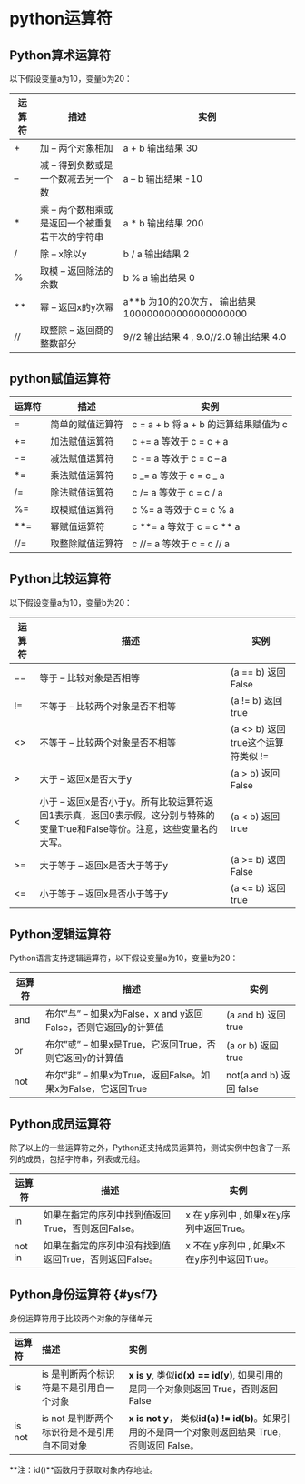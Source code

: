 # python运算符

## Python算术运算符

以下假设变量a为10，变量b为20：

| 运算符 | 描述 | 实例 |
| --- | --- | --- |
| + | 加 – 两个对象相加 | a + b 输出结果 30 |
| – | 减 – 得到负数或是一个数减去另一个数 | a – b 输出结果 -10 |
| \* | 乘 – 两个数相乘或是返回一个被重复若干次的字符串 | a \* b 输出结果 200 |
| / | 除 – x除以y | b / a 输出结果 2 |
| % | 取模 – 返回除法的余数 | b % a 输出结果 0 |
| \*\* | 幂 – 返回x的y次幂 | a\*\*b 为10的20次方， 输出结果 100000000000000000000 |
| // | 取整除 – 返回商的整数部分 | 9//2 输出结果 4 , 9.0//2.0 输出结果 4.0 |

## python赋值运算符

| 运算符 | 描述 | 实例 |
| --- | --- | --- |
| = | 简单的赋值运算符 | c = a + b 将 a + b 的运算结果赋值为 c |
| += | 加法赋值运算符 | c += a 等效于 c = c + a |
| -= | 减法赋值运算符 | c -= a 等效于 c = c – a |
| \*= | 乘法赋值运算符 | c _= a 等效于 c = c _ a |
| /= | 除法赋值运算符 | c /= a 等效于 c = c / a |
| %= | 取模赋值运算符 | c %= a 等效于 c = c % a |
| \*\*= | 幂赋值运算符 | c **= a 等效于 c = c ** a |
| //= | 取整除赋值运算符 | c //= a 等效于 c = c // a |

## Python比较运算符

以下假设变量a为10，变量b为20：

| 运算符 | 描述 | 实例 |
| --- | --- | --- |
| == | 等于 – 比较对象是否相等 | \(a == b\) 返回 False |
| != | 不等于 – 比较两个对象是否不相等 | \(a != b\) 返回 true |
| &lt;&gt; | 不等于 – 比较两个对象是否不相等 | \(a &lt;&gt; b\) 返回 true这个运算符类似 != |
| &gt; | 大于 – 返回x是否大于y | \(a &gt; b\) 返回 False |
| &lt; | 小于 – 返回x是否小于y。所有比较运算符返回1表示真，返回0表示假。这分别与特殊的变量True和False等价。注意，这些变量名的大写。 | \(a &lt; b\) 返回 true |
| &gt;= | 大于等于 – 返回x是否大于等于y | \(a &gt;= b\) 返回 False |
| &lt;= | 小于等于 – 返回x是否小于等于y | \(a &lt;= b\) 返回 true |

## Python逻辑运算符

Python语言支持逻辑运算符，以下假设变量a为10，变量b为20：

| 运算符 | 描述 | 实例 |
| --- | --- | --- |
| and | 布尔”与” – 如果x为False，x and y返回False，否则它返回y的计算值 | \(a and b\) 返回 true |
| or | 布尔”或” – 如果x是True，它返回True，否则它返回y的计算值 | \(a or b\) 返回 true |
| not | 布尔”非” – 如果x为True，返回False。如果x为False，它返回True | not\(a and b\) 返回 false |

## Python成员运算符

除了以上的一些运算符之外，Python还支持成员运算符，测试实例中包含了一系列的成员，包括字符串，列表或元组。

| 运算符 | 描述 | 实例 |
| --- | --- | --- |
| in | 如果在指定的序列中找到值返回True，否则返回False。 | x 在 y序列中 , 如果x在y序列中返回True。 |
| not in | 如果在指定的序列中没有找到值返回True，否则返回False。 | x 不在 y序列中 , 如果x不在y序列中返回True。 |

## Python身份运算符 {#ysf7}

身份运算符用于比较两个对象的存储单元

| 运算符 | 描述 | 实例 |
| :--- | :--- | :--- |
| is | is 是判断两个标识符是不是引用自一个对象 | **x is y**, 类似**id\(x\) == id\(y\)**, 如果引用的是同一个对象则返回 True，否则返回 False |
| is not | is not 是判断两个标识符是不是引用自不同对象 | **x is not y**， 类似**id\(a\) != id\(b\)**。如果引用的不是同一个对象则返回结果 True，否则返回 False。 |

**注：**i**d\(\)**函数用于获取对象内存地址。

